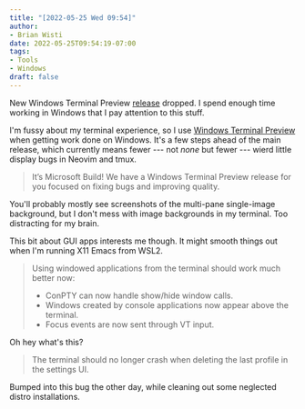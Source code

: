 ```yaml
---
title: "[2022-05-25 Wed 09:54]"
author:
- Brian Wisti
date: 2022-05-25T09:54:19-07:00
tags:
- Tools
- Windows
draft: false
---
```

New Windows Terminal Preview [release][wt-release] dropped. I spend enough
time working in Windows that I pay attention to this stuff.

[wt-release]: https://devblogs.microsoft.com/commandline/windows-terminal-preview-1-14-release/

<!--more-->

I'm fussy about my terminal experience, so I use [Windows Terminal
Preview][wt-preview] when getting work done on Windows. It's a few steps ahead
of the main release, which currently means fewer --- not _none_ but fewer ---
wierd little display bugs in Neovim and tmux.

> It’s Microsoft Build! We have a Windows Terminal Preview release for you
> focused on fixing bugs and improving quality.

You'll probably mostly see screenshots of the multi-pane single-image
background, but I don't mess with image backgrounds in my terminal. Too
distracting for my brain.

This bit about GUI apps interests me though. It might smooth things out when
I'm running X11 Emacs from WSL2.

> Using windowed applications from the terminal should work much better now:
>
> - ConPTY can now handle show/hide window calls.
> - Windows created by console applications now appear above the terminal.
> - Focus events are now sent through VT input.

Oh hey what's this?

> The terminal should no longer crash when deleting the last profile in the
> settings UI.

Bumped into this bug the other day, while cleaning out some
neglected distro installations.

[wt-preview]: https://apps.microsoft.com/store/detail/windows-terminal-preview/9N8G5RFZ9XK3?hl=en-us&gl=US
